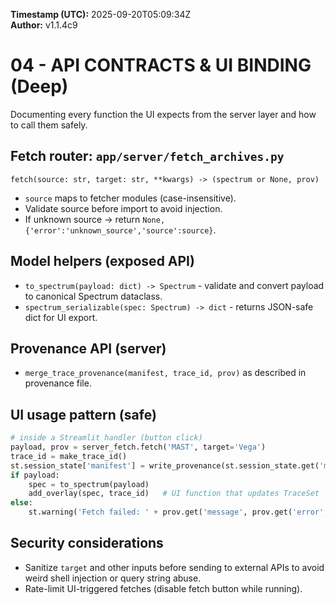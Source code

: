**Timestamp (UTC):** 2025-09-20T05:09:34Z  
**Author:** v1.1.4c9


# 04 - API CONTRACTS & UI BINDING (Deep)
Documenting every function the UI expects from the server layer and how to call them safely.

## Fetch router: `app/server/fetch_archives.py`
`fetch(source: str, target: str, **kwargs) -> (spectrum or None, prov)`
- `source` maps to fetcher modules (case-insensitive).
- Validate source before import to avoid injection.
- If unknown source -> return `None, {'error':'unknown_source','source':source}`.

## Model helpers (exposed API)
- `to_spectrum(payload: dict) -> Spectrum` - validate and convert payload to canonical Spectrum dataclass.
- `spectrum_serializable(spec: Spectrum) -> dict` - returns JSON-safe dict for UI export.

## Provenance API (server)
- `merge_trace_provenance(manifest, trace_id, prov)` as described in provenance file.

## UI usage pattern (safe)
```python
# inside a Streamlit handler (button click)
payload, prov = server_fetch.fetch('MAST', target='Vega')
trace_id = make_trace_id()
st.session_state['manifest'] = write_provenance(st.session_state.get('manifest',{}), trace_id, prov)
if payload:
    spec = to_spectrum(payload)
    add_overlay(spec, trace_id)   # UI function that updates TraceSet
else:
    st.warning('Fetch failed: ' + prov.get('message', prov.get('error','unknown')))
```

## Security considerations
- Sanitize `target` and other inputs before sending to external APIs to avoid weird shell injection or query string abuse.
- Rate-limit UI-triggered fetches (disable fetch button while running).
